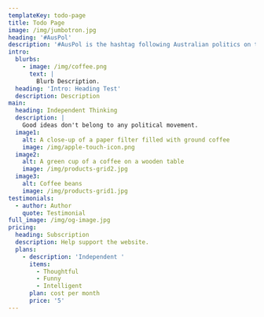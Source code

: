 ```yaml
---
templateKey: todo-page
title: Todo Page
image: /img/jumbotron.jpg
heading: '#AusPol'
description: '#AusPol is the hashtag following Australian politics on twitter.'
intro:
  blurbs:
    - image: /img/coffee.png
      text: |
        Blurb Description.
  heading: 'Intro: Heading Test'
  description: Description
main:
  heading: Independent Thinking
  description: |
    Good ideas don't belong to any political movement.
  image1:
    alt: A close-up of a paper filter filled with ground coffee
    image: /img/apple-touch-icon.png
  image2:
    alt: A green cup of a coffee on a wooden table
    image: /img/products-grid2.jpg
  image3:
    alt: Coffee beans
    image: /img/products-grid1.jpg
testimonials:
  - author: Author
    quote: Testimonial
full_image: /img/og-image.jpg
pricing:
  heading: Subscription
  description: Help support the website.
  plans:
    - description: 'Independent '
      items:
        - Thoughtful
        - Funny
        - Intelligent
      plan: cost per month
      price: '5'
---
```


